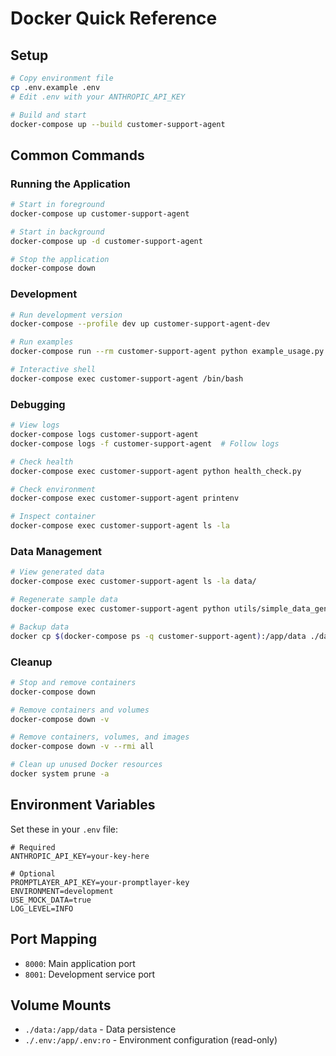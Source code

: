 # Docker Quick Reference

## Setup
```bash
# Copy environment file
cp .env.example .env
# Edit .env with your ANTHROPIC_API_KEY

# Build and start
docker-compose up --build customer-support-agent
```

## Common Commands

### Running the Application
```bash
# Start in foreground
docker-compose up customer-support-agent

# Start in background
docker-compose up -d customer-support-agent

# Stop the application
docker-compose down
```

### Development
```bash
# Run development version
docker-compose --profile dev up customer-support-agent-dev

# Run examples
docker-compose run --rm customer-support-agent python example_usage.py

# Interactive shell
docker-compose exec customer-support-agent /bin/bash
```

### Debugging
```bash
# View logs
docker-compose logs customer-support-agent
docker-compose logs -f customer-support-agent  # Follow logs

# Check health
docker-compose exec customer-support-agent python health_check.py

# Check environment
docker-compose exec customer-support-agent printenv

# Inspect container
docker-compose exec customer-support-agent ls -la
```

### Data Management
```bash
# View generated data
docker-compose exec customer-support-agent ls -la data/

# Regenerate sample data
docker-compose exec customer-support-agent python utils/simple_data_generator.py

# Backup data
docker cp $(docker-compose ps -q customer-support-agent):/app/data ./data-backup
```

### Cleanup
```bash
# Stop and remove containers
docker-compose down

# Remove containers and volumes
docker-compose down -v

# Remove containers, volumes, and images
docker-compose down -v --rmi all

# Clean up unused Docker resources
docker system prune -a
```

## Environment Variables

Set these in your `.env` file:

```env
# Required
ANTHROPIC_API_KEY=your-key-here

# Optional
PROMPTLAYER_API_KEY=your-promptlayer-key
ENVIRONMENT=development
USE_MOCK_DATA=true
LOG_LEVEL=INFO
```

## Port Mapping

- `8000`: Main application port
- `8001`: Development service port

## Volume Mounts

- `./data:/app/data` - Data persistence
- `./.env:/app/.env:ro` - Environment configuration (read-only)